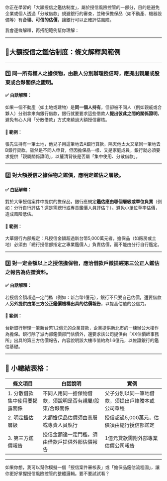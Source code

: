 你正在學習的「大額授信之鑑估制度」，屬於授信風險控管的一部分，目的是避免企業或個人透過「分散借款」規避銀行的審查，並確保擔保品（如不動產、機器設備等）有**合理、可信的估價**，讓銀行可以正確評估風險。

我會逐條解釋，再搭配範例幫你理解：

---

## 🔹大額授信之鑑估制度：條文解釋與範例

---

### 1️⃣ 同一所有權人之擔保物，由數人分別辦理授信時，應提出親屬或股東或合夥關係之證明。

#### ✅ 白話解釋：
如果一個不動產（如土地或建物）是**同一個人持有**，但卻被不同人（例如親戚或合夥人）分別拿來向銀行借款，銀行就要要求這些借款人**提出彼此之間的關係證明**，避免有心人用「分散借款」方式來繞過大額授信審核。

#### 📌 範例：
張先生持有一筆土地，他兒子用這筆地去A銀行貸款，隔天他太太又拿同一筆地去B銀行貸款。雖然是不同人申貸，但因擔保品一樣、又是家庭成員，銀行就必須要求提供「親屬關係證明」，以釐清背後是否屬「集中使用、分散借款」。

---

### 2️⃣ 對大額授信之擔保物之鑑價，應明定鑑估之層級。

#### ✅ 白話解釋：
對於大筆授信案件中提供的擔保品，銀行應規定**鑑估應由哪個層級或單位負責**（例如：分行自行評估？還是需總行或專責鑑價人員評估？）。避免小單位草率估價，造成風險低估。

#### 📌 範例：
大華銀行內部規定：凡授信金額超過新台幣5,000萬元者，擔保品（如廠房或土地）必須由「總行授信部指定之專業鑑價人」負責估價，而不能由分行自行鑑定。

---

### 3️⃣ 對一定金額以上之授信擔保物，應洽借款戶徵提經第三公正人鑑估之報告為佐證資料。

#### ✅ 白話解釋：
若授信金額超過一定門檻（例如：新台幣1億元），銀行不只要自己估價，還要借款人**另外提供由第三方公正鑑價機構出具的估價報告**，以提高估值的公信力。

#### 📌 範例：
台新銀行辦理一筆新台幣1.2億元的企業貸款，企業提供新北市的一棟辦公大樓作為擔保。銀行除了派內部鑑價部門估價外，還要求該公司提供由「XX估價師事務所」出具的第三方估價報告，內容說明該大樓市值約為1.6億元，以佐證銀行的鑑估基礎。

---

## 🔄 小總結表格：

| 條文項目 | 白話說明 | 實例 |
|----------|-----------|------|
| 1. 分散借款集中使用要揭露關係 | 不同人用同一擔保物借款，須說明是否有親屬/股東/合夥關係 | 父子分別以同一筆地借款，須提出戶籍謄本或公司章程 |
| 2. 明定鑑估層級 | 大額擔保品估價須由高層或專責人員執行 | 授信超過5,000萬元，估價須由總行授信部鑑定 |
| 3. 第三方鑑價報告 | 授信金額達一定門檻，須由借款戶提供外部估價報告 | 1億元貸款需附外部專業估價公司報告 |

---

如果你想，我可以幫你模擬一個「授信案件審核表」或「擔保品鑑估流程圖」，讓你更好掌握授信風險控管的整體邏輯。要不要試試看？